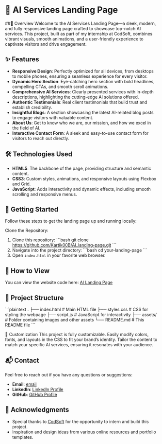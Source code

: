 # 🚀 AI Services Landing Page

##🌟 Overview
Welcome to the AI Services Landing Page—a sleek, modern, and fully responsive landing page crafted to showcase top-notch AI services. This project, built as part of my internship at CodSoft, combines vibrant visuals, smooth animations, and a user-friendly experience to captivate visitors and drive engagement.

## ✨ Features
- **Responsive Design**: Perfectly optimized for all devices, from desktops to mobile phones, ensuring a seamless experience for every visitor.
- **Dynamic Hero Section**: Eye-catching hero section with bold headlines, compelling CTAs, and smooth scroll animations.
- **Comprehensive AI Services**: Clearly presented services with in-depth descriptions, highlighting the cutting-edge AI solutions offered.
- **Authentic Testimonials**: Real client testimonials that build trust and establish credibility.
- **Insightful Blogs**: A section showcasing the latest AI-related blog posts to engage visitors with valuable content.
- **About Us**: Get to know who we are, our mission, and how we excel in the field of AI.
- **Interactive Contact Form**: A sleek and easy-to-use contact form for visitors to reach out directly.

## 🛠️ Technologies Used
- **HTML5**: The backbone of the page, providing structure and semantic content.
- **CSS3**: Custom styles, animations, and responsive layouts using Flexbox and Grid.
- **JavaScript**: Adds interactivity and dynamic effects, including smooth scrolling and responsive menus.

## 🚀 Getting Started

Follow these steps to get the landing page up and running locally:

Clone the Repository:

1. Clone this repository:
   \`\`\`bash
   git clone https://github.com/Kartik00B/AI_landing-page.git
   \`\`\`
2. Navigate into the project directory:
   \`\`\`bash
   cd your-landing-page
   \`\`\`
3. Open `index.html` in your favorite web browser.

## 🚀 How to View

You can view the website code here: [AI Landing Page](https://github.com/Kartik00B/AI-landing-page/)


## 📂 Project Structure
\`\`\`plaintext
.
├── index.html # Main HTML file
├── styles.css # CSS for styling the webpage
├── script.js # JavaScript for interactivity
├── assets/ # Folder containing images and other assets
└── README.md # This README file
\`\`\`

🎨 Customization
This project is fully customizable. Easily modify colors, fonts, and layouts in the CSS to fit your brand’s identity. Tailor the content to match your specific AI services, ensuring it resonates with your audience.

## 📬 Contact

Feel free to reach out if you have any questions or suggestions:

- **Email**: [email](mailto:kartikbhapkar09@gmail.com)
- **LinkedIn**: [LinkedIn Profile](https://www.linkedin.com/in/kartik-bhapkar-632b72242/)
- **GitHub**: [GitHub Profile](https://github.com/Kartik00B)

## 🎉 Acknowledgments

- Special thanks to [CodSoft](https://www.codsoft.in/) for the opportunity to intern and build this project.
- Inspiration and design ideas from various online resources and portfolio templates.
